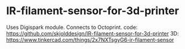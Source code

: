 # IR-filament-sensor-for-3d-printer
Uses Digispark module. Connects to Octoprint.
code: https://github.com/skjolddesign/IR-filament-sensor-for-3d-printer
3D: https://www.tinkercad.com/things/2x7NXTsgyG6-ir-filament-sensor
